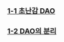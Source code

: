 ### [1-1 초난감 DAO](https://github.com/Hooneats/TIL/blob/main/Toby's_Spring_Vol1/1%EC%9E%A5_%EC%98%A4%EB%B8%8C%EC%A0%9D%ED%8A%B8%EC%99%80_%EC%9D%98%EC%A1%B4%EA%B4%80%EA%B3%84/1-2_DAO%EC%9D%98_%EB%B6%84%EB%A6%AC.md)

### [1-2 DAO의 분리]()